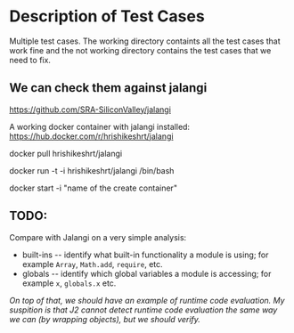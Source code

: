 # Description of Test Cases

Multiple test cases. The working directory containts all the test cases that work fine and the not working directory contains the test cases that we need to fix. 

## We can check them against jalangi
https://github.com/SRA-SiliconValley/jalangi

A working docker container with jalangi installed:
https://hub.docker.com/r/hrishikeshrt/jalangi

docker pull hrishikeshrt/jalangi

docker run -t -i hrishikeshrt/jalangi /bin/bash

docker start -i "name of the create container"

## TODO:

Compare with Jalangi on a very simple analysis:
* built-ins -- identify what built-in functionality a module is using; for example `Array`, `Math.add`, `require`, etc.
* globals -- identify which global variables a module is accessing; for example `x`, `globals.x` etc.

_On top of that, we should have an example of runtime code evaluation. My suspition is that J2 cannot detect runtime code evaluation the same way we can (by wrapping objects), but we should verify._
